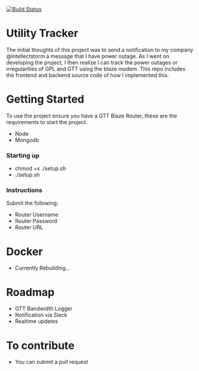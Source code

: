 [![Build Status](https://travis-ci.com/Alien-nick/UtilityNotifier.svg?branch=master)](https://travis-ci.com/Alien-nick/UtilityNotifier)

# Utility Tracker

The initial thoughts of this project was to send a notification to my company @intellectstorm a message that I have power outage. As I went on developing the project, I then realize I can track the power outages or irregularities of GPL and GTT using the blaze modem. This repo includes the frontend and backend source code of how I implemented this.

# Getting Started

To use the project ensure you have a GTT Blaze Router, these are the requirements to start the project.
- Node
- Mongodb

### Starting up
- chmod +x ./setup.sh
- ./setup.sh

### Instructions
Submit the following:
- Router Username
- Router Password
- Router URL

# Docker
- Currently Rebuilding...

# Roadmap
- GTT Bandwidth Logger
- Notification via Slack
- Realtime updates

# To contribute
- You can submit a pull request
